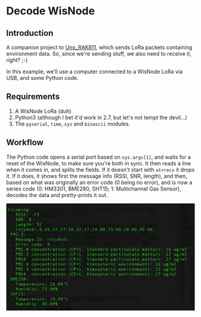 # Decode WisNode

## Introduction

A companion project to [Uno_RAK811](https://github.com/Kongduino/Uno_RAK811), which sends LoRa packets containing environment data. So, since we're sending stuff, we also need to receive it, right? ;-)

In this example, we'll use a computer connected to a WisNode LoRa via USB, and some Python code.

## Requirements

1. A WisNode LoRa (duh)
2. Python3 (although I bet it'd work in 2.7, but let's not tempt the devil...)
3. The `pyserial`, `time`, `sys` and `binascii` modules.

## Workflow

The Python code opens a serial port based on `sys.argv[1]`, and waits for a reset of the WisNode, to make sure you're both in sync. It then reads a line when it comes in, and splits the fields. If it doesn't start with `at+recv` it drops it. If it does, it shows first the message info (RSSI, SNR, length), and then, based on what was originally an error code (0 being no error), and is now a series code (0: HM3301, BME280, SHT15; 1: Multichannel Gas Sensor), decodes the data and pretty-prints it out.

<div align="center"><img src="Screenshot.png" align=center /></div>
